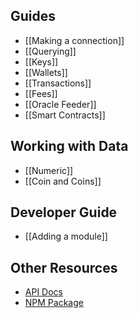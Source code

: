 ## Guides

- [[Making a connection]]
- [[Querying]]
- [[Keys]]
- [[Wallets]]
- [[Transactions]]
- [[Fees]]
- [[Oracle Feeder]]
- [[Smart Contracts]]

## Working with Data
- [[Numeric]]
- [[Coin and Coins]]

## Developer Guide

- [[Adding a module]]

## Other Resources

- [API Docs](https://terra-project.github.io/terra.js/)
- [NPM Package](https://www.npmjs.com/package/@terra-money/terra.js)
